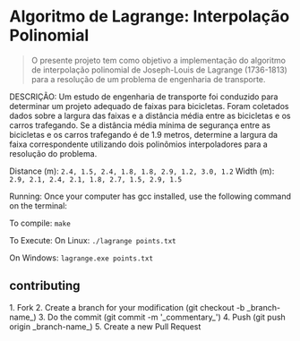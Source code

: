 # Algoritmo de Lagrange: Interpolação Polinomial 
> O presente projeto tem como objetivo a implementação do algoritmo de interpolação polinomial de Joseph-Louis de Lagrange (1736-1813) para a resolução de um problema de engenharia de transporte. 

<p>
 DESCRIÇÃO:
Um estudo de engenharia de transporte foi conduzido para determinar um projeto adequado de faixas para bicicletas. Foram coletados dados sobre a largura das faixas e a distância média entre as bicicletas e os carros trafegando. Se a distância média mínima de segurança entre as bicicletas e os carros trafegando é de 1.9 metros, determine a largura da faixa correspondente utilizando dois polinômios interpoladores para a resolução do problema. 
 
</p> 

Distance (m): 
```2.4, 1.5, 2.4, 1.8, 1.8, 2.9, 1.2, 3.0, 1.2``` 
Width (m): 
```2.9, 2.1, 2.4, 2.1, 1.8, 2.7, 1.5, 2.9, 1.5```

Running:
Once your computer has gcc installed, use the following command on the terminal:

To compile: ```make```

To Execute:
On Linux: ```./lagrange points.txt```

On Windows: ```lagrange.exe points.txt```

<h2> contributing </h2>
1. Fork 
2. Create a branch for your modification (git checkout -b _branch-name_) 
3. Do the commit (git commit -m '_commentary_') 
4. Push (git push origin _branch-name_) 
5. Create a new Pull Request 

